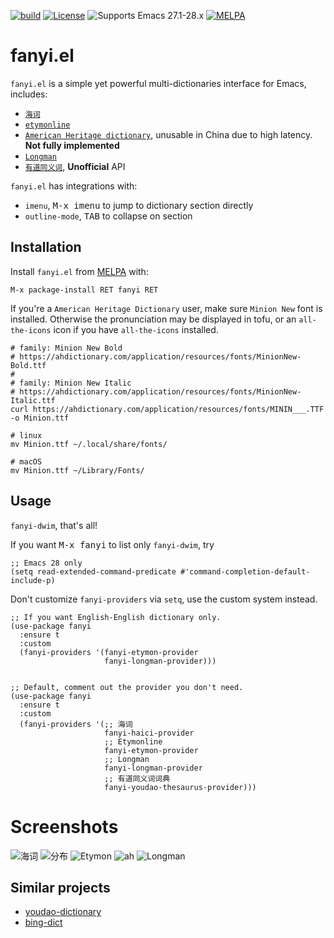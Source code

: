 [![build](https://github.com/condy0919/fanyi.el/actions/workflows/build.yml/badge.svg)](https://github.com/condy0919/fanyi.el/actions/workflows/build.yml)
[![License](http://img.shields.io/:license-gpl3-blue.svg)](LICENSE)
![Supports Emacs 27.1-28.x](https://img.shields.io/badge/Supports-Emacs_27.1_--_28.x-blueviolet.svg?style=flat-square&logo=GNU%20Emacs&logoColor=white)
[![MELPA](https://melpa.org/packages/fanyi-badge.svg)](https://melpa.org/#/fanyi)

# fanyi.el

`fanyi.el` is a simple yet powerful multi-dictionaries interface for Emacs, includes:

- [`海词`](https://dict.cn/)
- [`etymonline`](https://www.etymonline.com/)
- [`American Heritage dictionary`](https://ahdictionary.com/), unusable in China due to high latency. **Not fully implemented**
- [`Longman`](https://www.ldoceonline.com/)
- [`有道同义词`](https://dict.youdao.com/suggest?q=accumulate&doctype=json), **Unofficial** API

`fanyi.el` has integrations with:

- `imenu`, <kbd>M-x imenu</kbd> to jump to dictionary section directly
- `outline-mode`, <kbd>TAB</kbd> to collapse on section

## Installation

Install `fanyi.el` from [MELPA](https://melpa.org) with:

```
M-x package-install RET fanyi RET
```

If you're a `American Heritage Dictionary` user, make sure `Minion New` font is
installed. Otherwise the pronunciation may be displayed in tofu, or an
`all-the-icons` icon if you have `all-the-icons` installed.

``` shell
# family: Minion New Bold
# https://ahdictionary.com/application/resources/fonts/MinionNew-Bold.ttf
#
# family: Minion New Italic
# https://ahdictionary.com/application/resources/fonts/MinionNew-Italic.ttf
curl https://ahdictionary.com/application/resources/fonts/MININ___.TTF -o Minion.ttf

# linux
mv Minion.ttf ~/.local/share/fonts/

# macOS
mv Minion.ttf ~/Library/Fonts/
```

## Usage

`fanyi-dwim`, that's all!

If you want <kbd>M-x fanyi</kbd> to list only `fanyi-dwim`, try

``` emacs-lisp
;; Emacs 28 only
(setq read-extended-command-predicate #'command-completion-default-include-p)
```

Don't customize `fanyi-providers` via `setq`, use the custom system instead.

``` emacs-lisp
;; If you want English-English dictionary only.
(use-package fanyi
  :ensure t
  :custom
  (fanyi-providers '(fanyi-etymon-provider
                     fanyi-longman-provider)))


;; Default, comment out the provider you don't need.
(use-package fanyi
  :ensure t
  :custom
  (fanyi-providers '(;; 海词
                     fanyi-haici-provider
                     ;; Etymonline
                     fanyi-etymon-provider
                     ;; Longman
                     fanyi-longman-provider
                     ;; 有道同义词词典
                     fanyi-youdao-thesaurus-provider)))
```

# Screenshots

![海词](https://user-images.githubusercontent.com/4024656/128582690-2af2bb4a-46aa-4241-bdc0-6a5bb5e2db38.png)
![分布](https://user-images.githubusercontent.com/4024656/128582703-3e62cd17-a778-4982-9872-98e8697e333e.png)
![Etymon](https://user-images.githubusercontent.com/4024656/128583142-dfd26d67-45c5-482a-9268-d7482dbe65f3.png)
![ah](https://user-images.githubusercontent.com/4024656/129494115-02b1e344-4eb3-43ac-8ccc-08d75a3aeecd.png)
![Longman](https://user-images.githubusercontent.com/4024656/131615163-7b52a0eb-77a4-481f-b093-8f9c7fa91216.png)

## Similar projects

- [youdao-dictionary](https://github.com/xuchunyang/youdao-dictionary.el)
- [bing-dict](https://github.com/cute-jumper/bing-dict.el)
